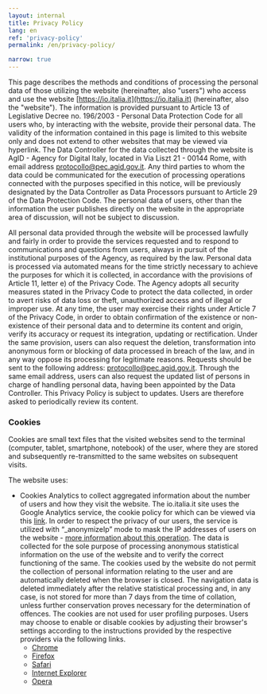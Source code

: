 ```yaml
---
layout: internal
title: Privacy Policy
lang: en
ref: 'privacy-policy'
permalink: /en/privacy-policy/

narrow: true
---
```


This page describes the methods and conditions of processing the personal data of those utilizing the website (hereinafter, also "users") who access and use the website [https://io.italia.it](https://io.italia.it) (hereinafter, also the "website"). The information is provided pursuant to Article 13 of Legislative Decree no. 196/2003 - Personal Data Protection Code for all users who, by interacting with the website, provide their personal data. The validity of the information contained in this page is limited to this website only and does not extend to other websites that may be viewed via hyperlink. The Data Controller for the data collected through the website is AgID - Agency for Digital Italy, located in Via Liszt 21 - 00144 Rome, with email address [protocollo@pec.agid.gov.it](mailto:protocollo@pec.agid.gov.it). Any third parties to whom the data could be communicated for the execution of processing operations connected with the purposes specified in this notice, will be previously designated by the Data Controller as Data Processors pursuant to Article 29 of the Data Protection Code. The personal data of users, other than the information the user publishes directly on the website in the appropriate area of ​​discussion, will not be subject to discussion.

All personal data provided through the website will be processed lawfully and fairly in order to provide the services requested and to respond to communications and questions from users, always in pursuit of the institutional purposes of the Agency, as required by the law. Personal data is processed via automated means for the time strictly necessary to achieve the purposes for which it is collected, in accordance with the provisions of Article 11, letter e) of the Privacy Code. The Agency adopts all security measures stated in the Privacy Code to protect the data collected, in order to avert risks of data loss or theft, unauthorized access and of illegal or improper use. At any time, the user may exercise their rights under Article 7 of the Privacy Code, in order to obtain confirmation of the existence or non-existence of their personal data and to determine its content and origin, verify its accuracy or request its integration, updating or rectification. Under the same provision, users can also request the deletion, transformation into anonymous form or blocking of data processed in breach of the law, and in any way oppose its processing for legitimate reasons. Requests should be sent to the following address: protocollo@pec.agid.gov.it. Through the same email address, users can also request the updated list of persons in charge of handling personal data, having been appointed by the Data Controller. This Privacy Policy is subject to updates. Users are therefore asked to periodically review its content.

### Cookies

Cookies are small text files that the visited websites send to the terminal (computer, tablet, smartphone, notebook) of the user, where they are stored and subsequently re-transmitted to the same websites on subsequent visits.

The website uses:
- Cookies Analytics to collect aggregated information about the number of users and how they visit the website. The io.italia.it site uses the Google Analytics service, the cookie policy for which can be viewed via this [link](https://developers.google.com/analytics/devguides/collection/analyticsjs/cookie-usage). In order to respect the privacy of our users, the service is utilized with “_anonymizeIp” mode to mask the IP addresses of users on the website - [more information about this operation](https://support.google.com/analytics/answer/2763052?hl=it). The data is collected for the sole purpose of processing anonymous statistical information on the use of the website and to verify the correct functioning of the same. The cookies used by the website do not permit the collection of personal information relating to the user and are automatically deleted when the browser is closed. The navigation data is deleted immediately after the relative statistical processing and, in any case, is not stored for more than 7 days from the time of collation, unless further conservation proves necessary for the determination of offences. The cookies are not used for user profiling purposes. Users may choose to enable or disable cookies by adjusting their browser's settings according to the instructions provided by the respective providers via the following links.
	- [Chrome](https://support.google.com/chrome/answer/95647?co=GENIE.Platform%3DDesktop&hl=it)
	- [Firefox](https://support.mozilla.org/it/kb/Attivare%20e%20disattivare%20i%20cookie)
	- [Safari](https://support.apple.com/kb/ph19214?locale=it_IT)
	- [Internet Explorer](https://support.microsoft.com/it-it/help/17442/windows-internet-explorer-delete-manage-cookies)
	- [Opera](https://help.opera.com/en/latest/web-preferences/#cookies)
